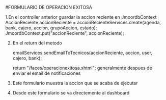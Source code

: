 #FORMULARIO DE OPERACION EXITOSA

1.En el controller anterior guardar la accion reciente en JmoordbContext
     AccionReciente accionReciente = accionRecienteServices.create(agenda, bank, cajero, accion, grupoAccion, estado);
    JmoordbContext.put("accionReciente", accionReciente);

2. En el return del metodo

     emailServices.sendEmailToTecnicos(accionReciente, accion, user, cajero, bank);

    return "/faces/operacionexitosa.xhtml";
   generalmente despues de enviar el email de notificaciones

3. Este formulario muestra la accion que se acaba de ejecutar
4. Desde este formulario se va directemente al dashboard
